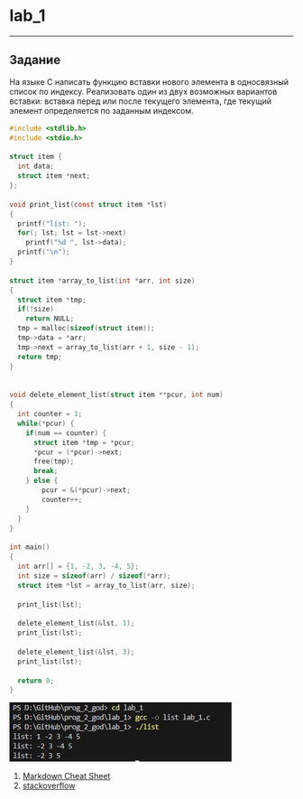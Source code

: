 # lab_1
 
 ---

 ## Задание
На языке С написать функцию вставки нового элемента в односвязный список по
индексу. Реализовать один из двух возможных вариантов вставки: вставка перед или после
текущего элемента, где текущий элемент определяется по заданным индексом.
```c
#include <stdlib.h>
#include <stdio.h>

struct item {
  int data;
  struct item *next;
};

void print_list(const struct item *lst)
{
  printf("list: ");
  for(; lst; lst = lst->next)
    printf("%d ", lst->data);
  printf("\n");
}

struct item *array_to_list(int *arr, int size)
{
  struct item *tmp;
  if(!size)
    return NULL;
  tmp = malloc(sizeof(struct item));
  tmp->data = *arr;
  tmp->next = array_to_list(arr + 1, size - 1);
  return tmp;
}


void delete_element_list(struct item **pcur, int num)
{
  int counter = 1;
  while(*pcur) {  
    if(num == counter) {
      struct item *tmp = *pcur; 
      *pcur = (*pcur)->next;
      free(tmp);
      break;
    } else {
        pcur = &(*pcur)->next;
        counter++;
    }
  }
}

int main()
{
  int arr[] = {1, -2, 3, -4, 5};
  int size = sizeof(arr) / sizeof(*arr);
  struct item *lst = array_to_list(arr, size);
  
  print_list(lst);
  
  delete_element_list(&lst, 1);
  print_list(lst);
  
  delete_element_list(&lst, 3);
  print_list(lst);
  
  return 0;
}

```
![](Q.jpg)
1. [Markdown Cheat Sheet](https://www.markdownguide.org/cheat-sheet/)
2. [stackoverflow](https://stackoverflow.com/questions/34836305/how-do-i-make-a-flowchart-using-markdown-on-my-github-blog)
